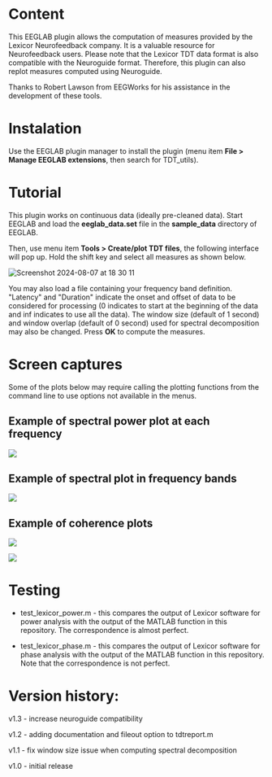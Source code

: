 # Content

This EEGLAB plugin allows the computation of measures provided by the Lexicor Neurofeedback company. It is a valuable resource for Neurofeedback users. Please note that the Lexicor TDT data format is also compatible with the Neuroguide format. Therefore, this plugin can also replot measures computed using Neuroguide.

Thanks to Robert Lawson from EEGWorks for his assistance in the development of these tools.

# Instalation

Use the EEGLAB plugin manager to install the plugin (menu item **File > Manage EEGLAB extensions**, then search for TDT_utils). 

# Tutorial

This plugin works on continuous data (ideally pre-cleaned data). Start EEGLAB and load the **eeglab_data.set** file in the **sample_data** directory of EEGLAB. 

Then, use menu item **Tools > Create/plot TDT files**, the following interface will pop up. Hold the shift key and select all measures as shown below.

![Screenshot 2024-08-07 at 18 30 11](https://github.com/user-attachments/assets/8776be02-a771-450c-809e-7891f6390e63)

You may also load a file containing your frequency band definition. "Latency" and "Duration" indicate the onset and offset of data to be considered for processing (0 indicates to start at the beginning of the data and inf indicates to use all the data). The window size (default of 1 second) and window overlap (default of 0 second) used for spectral decomposition may also be changed. Press **OK** to compute the measures.

# Screen captures

Some of the plots below may require calling the plotting functions from the command line to use options not available in the menus.

## Example of spectral power plot at each frequency

![](https://github.com/user-attachments/assets/6c97df46-5b5b-470e-95b4-8de1baa0beb5)

## Example of spectral plot in frequency bands

![](https://github.com/user-attachments/assets/6919415a-ec8b-42a5-bf20-23b2c26709d4)

## Example of coherence plots

![](https://github.com/user-attachments/assets/b4645b71-9c93-43ce-85d2-71768742c8e8)

![](https://github.com/user-attachments/assets/9a65e084-bee0-4c20-b6b7-45b56620e8ae)

# Testing

* test_lexicor_power.m - this compares the output of Lexicor software for power analysis with the output of the MATLAB function in this repository. The correspondence is almost perfect.

* test_lexicor_phase.m - this compares the output of Lexicor software for phase analysis with the output of the MATLAB function in this repository. Note that the correspondence is not perfect. 

# Version history:

v1.3 - increase neuroguide compatibility

v1.2 - adding documentation and fileout option to tdtreport.m

v1.1 - fix window size issue when computing spectral decomposition

v1.0 - initial release 
